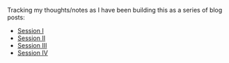 Tracking my thoughts/notes as I have been building this as a series of blog posts:

- [Session I](https://medium.com/@letsfixtheworld/building-my-first-ios-app-with-swift-2-0-session-i-b4737ecc8b5c)
- [Session II](https://medium.com/@letsfixtheworld/building-my-first-ios-with-swift-session-ii-8298cebf5bd7)
- [Session III](https://medium.com/@letsfixtheworld/building-my-first-ios-app-with-swift-2-0-session-iii-8e5ccbf3ccda)
- [Session IV](https://medium.com/@letsfixtheworld/building-my-first-ios-app-with-swift-2-0-session-iv-4286f9742717)
